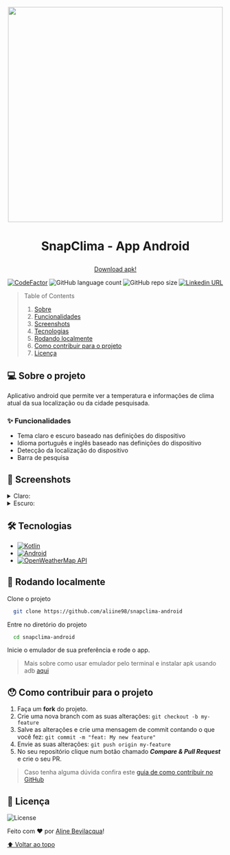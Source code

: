 <p align="center"><img src='https://github.com/user-attachments/assets/fdabc30f-13bd-4d51-b28b-ed9c7b9da4eb' width='500'></p>

# <p align="center">SnapClima - App Android</p>

<p align="center"><a href="https://github.com/aliine98/snapclima-android/releases/tag/v1.0">Download apk!</a></p>

<p align="center">
  <a href="https://www.codefactor.io/repository/github/aliine98/snapclima-android"><img src="https://www.codefactor.io/repository/github/aliine98/snapclima-android/badge" alt="CodeFactor" /></a>
  <img alt="GitHub language count" src="https://img.shields.io/github/languages/count/aliine98/snapclima-android?style=flat">
  <img alt="GitHub repo size" src="https://img.shields.io/github/repo-size/aliine98/snapclima-android?color=magenta&style=flat">
  <a href="https://www.linkedin.com/in/aline-bevilacqua/"><img alt="Linkedin URL" src="https://img.shields.io/badge/Conecte--se%20comigo-0077B5?style=flat&logo=linkedin&logoColor=white"></a>
</p>


> Table of Contents
> <ol>
>   <li><a href="#-sobre-o-projeto">Sobre</a></li>
>   <li><a href="#-funcionalidades">Funcionalidades</a></li>
>   <li><a href="#-screenshots">Screenshots</a></li>
>   <li><a href="#-tecnologias">Tecnologias</a></li>
>   <li><a href="#-rodando-localmente">Rodando localmente</a></li>
>   <li><a href="#-como-contribuir-para-o-projeto">Como contribuir para o projeto</a></li>
>   <li><a href="#-licença">Licença</a>
> </ol>

## 💻 Sobre o projeto

Aplicativo android que permite ver a temperatura e informações de clima atual da sua localização ou da cidade pesquisada.

### ✨ Funcionalidades

- Tema claro e escuro baseado nas definições do dispositivo
- Idioma português e inglês baseado nas definições do dispositivo
- Detecção da localização do dispositivo
- Barra de pesquisa

## 🎨 Screenshots

<details>
  <summary>Claro:</summary>
  <img src='https://github.com/user-attachments/assets/cf2e323c-c503-4c22-afd1-9a5b7319f5d0' width='300'>
  <img src='https://github.com/user-attachments/assets/ee72c5a9-801d-48e3-a72c-8cca65db13cc' width='300'>
</details>
<details>
  <summary>Escuro:</summary>
  <img src='https://github.com/user-attachments/assets/f4732423-8f45-4ea6-bd34-2b77aed71c74' width='300'>
  <img src='https://github.com/user-attachments/assets/75d2bc51-06f2-44db-8760-264c9fdaef9d' width='300'>
</details>

## 🛠 Tecnologias

- [![Kotlin](https://img.shields.io/static/v1?style=for-the-badge&message=Kotlin&color=7F52FF&logo=Kotlin&logoColor=FFFFFF&label=)](https://kotlinlang.org/)
- [![Android](https://img.shields.io/static/v1?style=for-the-badge&message=Android&color=34A853&logo=Android&logoColor=FFFFFF&label=)](https://developer.android.com/reference)
- [![OpenWeatherMap API](https://img.shields.io/badge/OpenWeather_API-eb6e4c?style=for-the-badge&logoColor=white)](https://openweathermap.org/)

## 🚀 Rodando localmente

Clone o projeto

```bash
  git clone https://github.com/aliine98/snapclima-android
```

Entre no diretório do projeto

```bash
  cd snapclima-android
```

Inicie o emulador de sua preferência e rode o app.

> Mais sobre como usar emulador pelo terminal e instalar apk usando adb [aqui](https://developer.android.com/studio/run/emulator-commandline)

## 😯 Como contribuir para o projeto

1. Faça um **fork** do projeto.
2. Crie uma nova branch com as suas alterações: `git checkout -b my-feature`
3. Salve as alterações e crie uma mensagem de commit contando o que você fez: `git commit -m "feat: My new feature"`
4. Envie as suas alterações: `git push origin my-feature`
5. No seu repositório clique num botão chamado _**Compare & Pull Request**_ e crie o seu PR.

> Caso tenha alguma dúvida confira este [guia de como contribuir no GitHub](https://github.com/firstcontributions/first-contributions)

## 📝 Licença

![License](https://img.shields.io/github/license/aliine98/snapclima-android?logo=m&style=for-the-badge)

Feito com ❤️ por <a href="https://github.com/aliine98">Aline Bevilacqua</a>!

<a href="#snapclima-app-android">⬆ Voltar ao topo</a>
